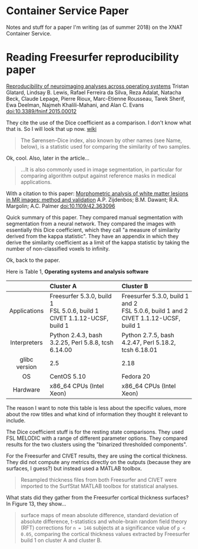 # Container Service Paper

Notes and stuff for a paper I'm writing (as of summer 2018) on the XNAT Container Service.

# Reading Freesurfer reproducibility paper
[Reproducibility of neuroimaging analyses across operating systems](https://www.ncbi.nlm.nih.gov/pmc/articles/PMC4408913/)
Tristan Glatard, Lindsay B. Lewis, Rafael Ferreira da Silva, Reza Adalat, Natacha Beck, Claude Lepage, Pierre Rioux, Marc-Etienne Rousseau, Tarek Sherif, Ewa Deelman, Najmeh Khalili-Mahani, and Alan C. Evans
[doi:10.3389/fninf.2015.00012](https://dx.doi.org/10.3389%2Ffninf.2015.00012)

They cite the use of the Dice coefficient as a comparison. I don't know what that is. So I will look that up now.
[wiki](https://en.wikipedia.org/wiki/Sørensen–Dice_coefficient)

> The Sørensen–Dice index, also known by other names (see Name, below), is a statistic used for comparing the similarity of two samples.

Ok, cool. Also, later in the article...

> ...It is also commonly used in image segmentation, in particular for comparing algorithm output against reference masks in medical applications.

With a citation to this paper:
[Morphometric analysis of white matter lesions in MR images: method and validation](https://ieeexplore.ieee.org/document/363096/)
A.P. Zijdenbos; B.M. Dawant; R.A. Margolin; A.C. Palmer
[doi:10.1109/42.363096](https://doi.org/10.1109/42.363096)

Quick summary of this paper. They compared manual segmentation with segmentation from a neural network. They compared the images with essentially this Dice coefficient, which they call "a measure of similarity derived from the kappa statistic". They have an appendix in which they derive the similarity coefficient as a limit of the kappa statistic by taking the number of non-classified voxels to infinity.

Ok, back to the paper.

Here is Table 1, **Operating systems and analysis software**

|               | Cluster A                                                                     | Cluster B                                                                                 |
|:-------------:|:------------------------------------------------------------------------------|:------------------------------------------------------------------------------------------|
|  Applications | Freesurfer 5.3.0, build 1<br>FSL 5.0.6, build 1<br>CIVET 1.1.12-UCSF, build 1 | Freesurfer 5.3.0, build 1 and 2<br>FSL 5.0.6, build 1 and 2<br>CIVET 1.1.12-UCSF, build 1 |
|  Interpreters | Python 2.4.3, bash 3.2.25, Perl 5.8.8, tcsh 6.14.00                           | Python 2.7.5, bash 4.2.47, Perl 5.18.2, tcsh 6.18.01                                      |
| glibc version | 2.5                                                                           | 2.18                                                                                      |
|       OS      | CentOS 5.10                                                                   | Fedora 20                                                                                 |
|    Hardware   | x86_64 CPUs (Intel Xeon)                                                      | x86_64 CPUs (Intel Xeon)                                                                  |

The reason I want to note this table is less about the specific values, more about the row titles and what kind of information they thought it relevant to include.

The Dice coefficient stuff is for the resting state comparisons. They used FSL MELODIC with a range of different parameter options. They compared results for the two clusters using the "binarized thresholded components".

For the Freesurfer and CIVET results, they are using the cortical thickness. They did not compute any metrics directly on the outputs (because they are surfaces, I guess?) but instead used a MATLAB toolbox.

> Resampled thickness files from both Freesurfer and CIVET were imported to the SurfStat MATLAB toolbox for statistical analyses.

What stats did they gather from the Freesurfer cortical thickness surfaces? In Figure 13, they show...

> surface maps of mean absolute difference, standard deviation of absolute difference, t-statistics and whole-brain random field theory (RFT) corrections for `n = 146` subjects at a significance value of `p < 0.05`, comparing the cortical thickness values extracted by Freesurfer build 1 on cluster A and cluster B.

